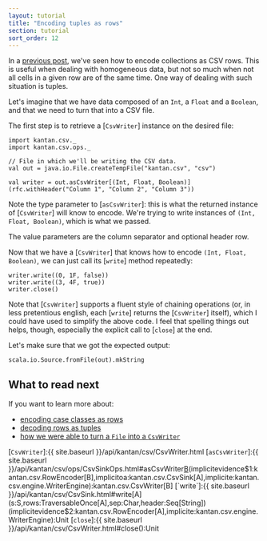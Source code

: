 ```yaml
---
layout: tutorial
title: "Encoding tuples as rows"
section: tutorial
sort_order: 12
---
```

In a [previous post](collections_as_rows.html), we've seen how to encode collections as CSV rows. This is useful when
dealing with homogeneous data, but not so much when not all cells in a given row are of the same time. One way of
dealing with such situation is tuples.

Let's imagine that we have data composed of an `Int`, a `Float` and a `Boolean`, and that we need to turn that into
a CSV file.

The first step is to retrieve a [`CsvWriter`] instance on the desired file:

```tut:silent
import kantan.csv._
import kantan.csv.ops._

// File in which we'll be writing the CSV data.
val out = java.io.File.createTempFile("kantan.csv", "csv")

val writer = out.asCsvWriter[(Int, Float, Boolean)](rfc.withHeader("Column 1", "Column 2", "Column 3"))
```

Note the type parameter to [`asCsvWriter`]: this is what the returned instance of [`CsvWriter`] will know to encode.
We're trying to write instances of `(Int, Float, Boolean)`, which is what we passed.

The value parameters are the column separator and optional header row.

Now that we have a [`CsvWriter`] that knows how to encode `(Int, Float, Boolean)`, we can just call its [`write`] method
repeatedly:

```tut:silent
writer.write((0, 1F, false))
writer.write((3, 4F, true))
writer.close()
```

Note that [`CsvWriter`] supports a fluent style of chaining operations (or, in less pretentious english, each [`write`]
returns the [`CsvWriter`] itself), which I could have used to simplify the above code. I feel that spelling things out
helps, though, especially the explicit call to [`close`] at the end.

Let's make sure that we got the expected output:

```tut
scala.io.Source.fromFile(out).mkString
```

## What to read next
If you want to learn more about:

* [encoding case classes as rows](case_classes_as_rows.html)
* [decoding rows as tuples](rows_as_typles.html)
* [how we were able to turn a `File` into a `CsvWriter`](csv_sinks.html)


[`CsvWriter`]:{{ site.baseurl }}/api/kantan/csv/CsvWriter.html
[`asCsvWriter`]:{{ site.baseurl }}/api/kantan/csv/ops/CsvSinkOps.html#asCsvWriter[B](sep:Char,header:Seq[String])(implicitevidence$1:kantan.csv.RowEncoder[B],implicitoa:kantan.csv.CsvSink[A],implicite:kantan.csv.engine.WriterEngine):kantan.csv.CsvWriter[B]
[`write`]:{{ site.baseurl }}/api/kantan/csv/CsvSink.html#write[A](s:S,rows:TraversableOnce[A],sep:Char,header:Seq[String])(implicitevidence$2:kantan.csv.RowEncoder[A],implicite:kantan.csv.engine.WriterEngine):Unit
[`close`]:{{ site.baseurl }}/api/kantan/csv/CsvWriter.html#close():Unit
